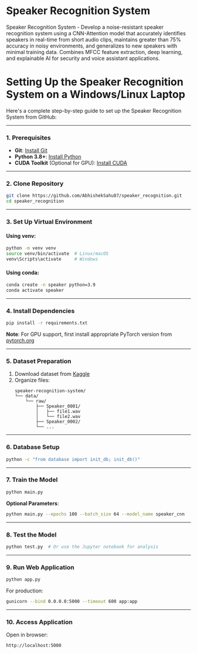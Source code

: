 # Speaker Recognition System
Speaker Recognition System - Develop a noise-resistant speaker recognition system using a CNN-Attention model that accurately identifies
speakers in real-time from short audio clips, maintains greater than 75% accuracy in noisy environments,
and generalizes to new speakers with minimal training data. Combines MFCC feature extraction,
deep learning, and explainable AI for security and voice assistant applications.

# Setting Up the Speaker Recognition System on a Windows/Linux Laptop

Here's a complete step-by-step guide to set up the Speaker Recognition System from GitHub:

---

### **1. Prerequisites**
- **Git**: [Install Git](https://git-scm.com/downloads)
- **Python 3.8+**: [Install Python](https://www.python.org/downloads/)
- **CUDA Toolkit** (Optional for GPU): [Install CUDA](https://developer.nvidia.com/cuda-downloads)

---

### **2. Clone Repository**
```bash
git clone https://github.com/AbhishekSahu87/speaker_recognition.git
cd speaker_recognition
```

---

### **3. Set Up Virtual Environment**
#### **Using venv**:
```bash
python -m venv venv
source venv/bin/activate  # Linux/macOS
venv\Scripts\activate     # Windows
```

#### **Using conda**:
```bash
conda create -n speaker python=3.9
conda activate speaker
```

---

### **4. Install Dependencies**
```bash
pip install -r requirements.txt
```

**Note**: For GPU support, first install appropriate PyTorch version from [pytorch.org](https://pytorch.org)

---

### **5. Dataset Preparation**
1. Download dataset from [Kaggle](https://www.kaggle.com/datasets/kongaevans/speaker-recognition-dataset)
2. Organize files:
   ```
   speaker-recognition-system/
   └── data/
       └── raw/
           ├── Speaker_0001/
           │   ├── file1.wav
           │   └── file2.wav
           ├── Speaker_0002/
           └── ...
   ```

---

### **6. Database Setup**
```bash
python -c "from database import init_db; init_db()"
```

---

### **7. Train the Model**
```bash
python main.py
```

**Optional Parameters**:
```bash
python main.py --epochs 100 --batch_size 64 --model_name speaker_cnn
```

---

### **8. Test the Model**
```bash
python test.py  # Or use the Jupyter notebook for analysis
```

---

### **9. Run Web Application**
```bash
python app.py
```

For production:
```bash
gunicorn --bind 0.0.0.0:5000 --timeout 600 app:app
```

---

### **10. Access Application**
Open in browser:  
```
http://localhost:5000
```
